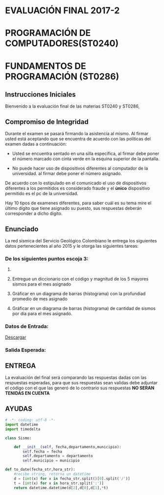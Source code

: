 # EVALUACIÓN FINAL 2017-2
# PROGRAMACIÓN DE COMPUTADORES(ST0240)
# FUNDAMENTOS DE PROGRAMACIÓN (ST0286)

## Instrucciones Iniciales

Bienvenido a la evaluación final de las materias ST0240 y ST0286,

## Compromiso de Integridad

Durante el examen se pasará firmando la asistencia al mismo. Al firmar usted está aceptando que se encuentra de acuerdo con las políticas del examen dadas a continuación:

* Usted se encuentra sentado en una silla específica, al firmar debe poner el número marcado con cinta verde en la esquina superior de la pantalla.


* No puede hacer uso de dispositivos diferentes al computador de la universidad.
al firmar debe poner el número asignado.


De acuerdo con lo estipulado en el comunicado el uso de dispositivos diferentes a los permitidos es considerado fraude y el **único** dispositivo permitido es el pc de la universidad.


Hay 10 tipos de examenes diferentes, para saber cuál es su tema mire el último dígito que tiene asignado su puesto, sus respuestas deberán corresponder a dicho dígito.


## Enunciado

La red sísmica del Servicio Geológico Colombiano le entrega los siguientes datos
pertenecientes al año 2015 y le otorga las siguientes tareas:

### De los siguientes puntos escoja 3:


1.

2. Entregue un diccionario con el código y magnitud de los 5 mayores sismos para el mes asignado

3. Gráficar  en un diagrama de barras (histograma) con la profundiad promedio de mes asignado

4. Gráficar en un diagrama de barras (histograma) de cantidad de sismos por día
para el mes asignado.


### Datos de Entrada:

[Descargar](https://www.datos.gov.co/api/views/c6z5-qfp4/rows.csv?accessType=DOWNLOAD)

### Salida Esperada:

## ENTREGA

La evaluación del final será comparando las respuestas dadas con las respuestas esperadas, para que sus respuestas sean validas debe adjuntar el código con el que las generó de lo contrario sus respuestas **NO SERAN TENIDAS EN CUENTA**


## AYUDAS


```python
# -*- coding: utf-8 -*-
import datetime
import timedelta

class Sismo:

    def __init__(self, fecha,departamento,municipio):
        self.fecha = fecha
        self.departamento = departamento
        self.municipio = municipio

def to_date(fecha_str,hora_str):
    #recibe string, retorna un datetime
    d = [int(x) for x in fecha_str.split()[0].split('/')]
    t = [int(x) for x in hora_str.split(':')]
    return datetime.datetime(d[2],d[0],d[1],*t)

```
